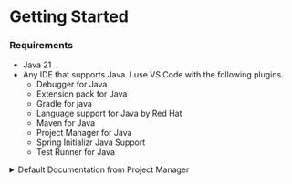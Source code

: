# Getting Started

### Requirements

- Java 21
- Any IDE that supports Java. I use VS Code with the following plugins.
  - Debugger for Java
  - Extension pack for Java
  - Gradle for java
  - Language support for Java by Red Hat
  - Maven for Java
  - Project Manager for Java
  - Spring Initializr Java Support
  - Test Runner for Java

<details>
<summary>Default Documentation from Project Manager</summary>

### Reference Documentation

For further reference, please consider the following sections:

- [Official Gradle documentation](https://docs.gradle.org)
- [Spring Boot Gradle Plugin Reference Guide](https://docs.spring.io/spring-boot/3.4.3/gradle-plugin)
- [Create an OCI image](https://docs.spring.io/spring-boot/3.4.3/gradle-plugin/packaging-oci-image.html)
- [Spring Web](https://docs.spring.io/spring-boot/3.4.3/reference/web/servlet.html)
- [Spring Data JPA](https://docs.spring.io/spring-boot/3.4.3/reference/data/sql.html#data.sql.jpa-and-spring-data)
- [Spring Boot DevTools](https://docs.spring.io/spring-boot/3.4.3/reference/using/devtools.html)

### Guides

The following guides illustrate how to use some features concretely:

- [Building a RESTful Web Service](https://spring.io/guides/gs/rest-service/)
- [Serving Web Content with Spring MVC](https://spring.io/guides/gs/serving-web-content/)
- [Building REST services with Spring](https://spring.io/guides/tutorials/rest/)
- [Accessing Data with JPA](https://spring.io/guides/gs/accessing-data-jpa/)

### Additional Links

These additional references should also help you:

- [Gradle Build Scans – insights for your project's build](https://scans.gradle.com#gradle)

</details>
